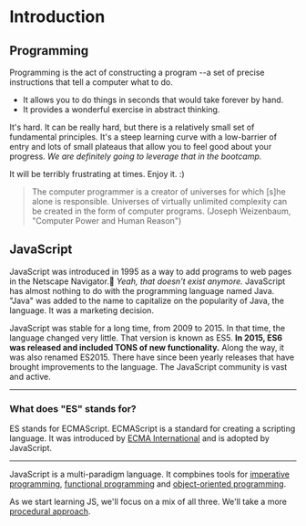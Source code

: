 # Introduction

## Programming

Programming is the act of constructing a program --a set of precise instructions that tell a computer what to do.

- It allows you to do things in seconds that would take forever by hand.
- It provides a wonderful exercise in abstract thinking.

It's hard. It can be really hard, but there is a relatively small set of fundamental principles. It's a steep learning curve with a low-barrier of entry and lots of small plateaus that allow you to feel good about your progress. _We are definitely going to leverage that in the bootcamp._

It will be terribly frustrating at times. Enjoy it. :)

> The computer programmer is a creator of universes for which [s]he alone is responsible. Universes of virtually unlimited complexity can be created in the form of computer programs. (Joseph Weizenbaum, "Computer Power and Human Reason")

## JavaScript

JavaScript was introduced in 1995 as a way to add programs to web pages in the Netscape Navigator.🤯 _Yeah, that doesn't exist anymore._ JavaScript has almost nothing to do with the programming language named Java. "Java" was added to the name to capitalize on the popularity of Java, the language. It was a marketing decision.

JavaScript was stable for a long time, from 2009 to 2015. In that time, the language changed very little. That version is known as ES5. **In 2015, ES6 was released and included TONS of new functionality.** Along the way, it was also renamed ES2015. There have since been yearly releases that have brought improvements to the language. The JavaScript community is vast and active.

---

### What does "ES" stands for?

ES stands for ECMAScript. ECMAScript is a standard for creating a scripting language. It was introduced by [ECMA International](https://www.ecma-international.org/) and is adopted by JavaScript.

---

JavaScript is a multi-paradigm language. It compbines tools for [imperative programming](https://en.wikipedia.org/wiki/Imperative_programming), [functional programming](https://en.wikipedia.org/wiki/Functional_programming) and [object-oriented programming](https://en.wikipedia.org/wiki/Object-oriented_programming).

As we start learning JS, we'll focus on a mix of all three. We'll take a more [procedural approach](https://en.wikipedia.org/wiki/Procedural_programming).
